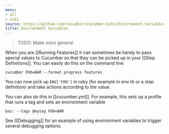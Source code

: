 ```yaml
---
menu:
- all
- wiki
source: https://github.com/cucumber/cucumber/wiki/Environment-Variables/
title: Environment Variables
---
```


> TODO: Make more general

When you are [[Running Features]] it can sometimes be handy to pass special
values to Cucumber so that they can be picked up in your [[Step Definitions]].
You can easily do this on the command line:

```
cucumber FOO=BAR --format progress features
```

You can now pick up <code>ENV\['FOO']</code> in ruby (for example in env.rb or a step definition) and take actions according to the value.

You can also do this in [[cucumber.yml]]. For example, this sets up a profile that runs a tag and sets an environment variable

```
baz: --tags @mytag FOO=BAR
```

See [[Debugging]] for an example of using environment variables to trigger several debugging options.

